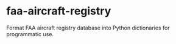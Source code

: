 # faa-aircraft-registry
Format FAA aircraft registry database into Python dictionaries for programmatic use.
